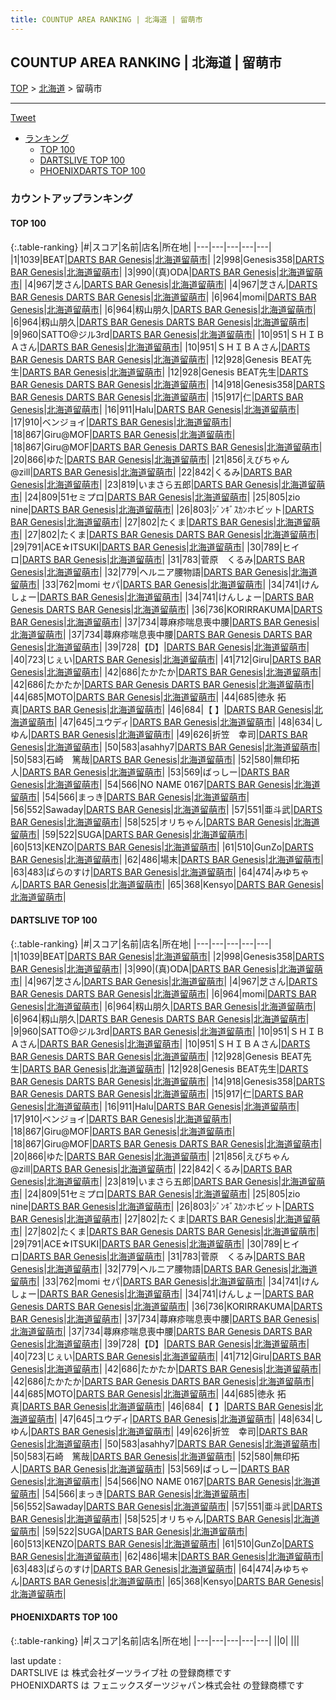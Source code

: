 ```yaml
---
title: COUNTUP AREA RANKING | 北海道 | 留萌市
---
```

## COUNTUP AREA RANKING | 北海道 | 留萌市

[TOP](/darts/rank/) > [北海道](/darts/rank/北海道/) > 留萌市

___

<a href="https://twitter.com/share?ref_src=twsrc%5Etfw" data-text="COUNTUP AREA RANKING | 北海道留萌市" class="twitter-share-button" data-hashtags="DARTSLIVE,PHOENIXDARTS,darts,ダーツ" data-show-count="false">Tweet</a>

* [ランキング](#カウントアップランキング)
    * [TOP 100](#top-100)
    * [DARTSLIVE TOP 100](#dartslive-top-100)
    * [PHOENIXDARTS TOP 100](#phoenixdarts-top-100)

### カウントアップランキング

#### TOP 100



{:.table-ranking}
|#|スコア|名前|店名|所在地|
|---|---|---|---|---|
|1|1039|<span class="rank-name-dl">BEAT</span>|<a href="https://search.dartslive.com/jp/shop/e6007222f2e58c11fec1ae84bb28bd87">DARTS BAR Genesis</a>|<a href="/darts/rank/北海道/留萌市">北海道留萌市</a>|
|2|998|<span class="rank-name-dl">Genesis358</span>|<a href="https://search.dartslive.com/jp/shop/e6007222f2e58c11fec1ae84bb28bd87">DARTS BAR Genesis</a>|<a href="/darts/rank/北海道/留萌市">北海道留萌市</a>|
|3|990|<span class="rank-name-dl">(真)ODA</span>|<a href="https://search.dartslive.com/jp/shop/e6007222f2e58c11fec1ae84bb28bd87">DARTS BAR Genesis</a>|<a href="/darts/rank/北海道/留萌市">北海道留萌市</a>|
|4|967|<span class="rank-name-dl">芝さん</span>|<a href="https://search.dartslive.com/jp/shop/e6007222f2e58c11fec1ae84bb28bd87">DARTS BAR Genesis</a>|<a href="/darts/rank/北海道/留萌市">北海道留萌市</a>|
|4|967|<span class="rank-name-dl">芝さん</span>|<a href="https://search.dartslive.com/jp/shop/e6007222f2e58c11fec1ae84bb28bd87">DARTS BAR Genesis DARTS BAR Genesis</a>|<a href="/darts/rank/北海道/留萌市">北海道留萌市</a>|
|6|964|<span class="rank-name-dl">momi</span>|<a href="https://search.dartslive.com/jp/shop/e6007222f2e58c11fec1ae84bb28bd87">DARTS BAR Genesis</a>|<a href="/darts/rank/北海道/留萌市">北海道留萌市</a>|
|6|964|<span class="rank-name-dl">籾山朋久</span>|<a href="https://search.dartslive.com/jp/shop/e6007222f2e58c11fec1ae84bb28bd87">DARTS BAR Genesis</a>|<a href="/darts/rank/北海道/留萌市">北海道留萌市</a>|
|6|964|<span class="rank-name-dl">籾山朋久</span>|<a href="https://search.dartslive.com/jp/shop/e6007222f2e58c11fec1ae84bb28bd87">DARTS BAR Genesis DARTS BAR Genesis</a>|<a href="/darts/rank/北海道/留萌市">北海道留萌市</a>|
|9|960|<span class="rank-name-dl">SATTO@ジル3rd</span>|<a href="https://search.dartslive.com/jp/shop/e6007222f2e58c11fec1ae84bb28bd87">DARTS BAR Genesis</a>|<a href="/darts/rank/北海道/留萌市">北海道留萌市</a>|
|10|951|<span class="rank-name-dl">ＳＨＩＢＡさん</span>|<a href="https://search.dartslive.com/jp/shop/e6007222f2e58c11fec1ae84bb28bd87">DARTS BAR Genesis</a>|<a href="/darts/rank/北海道/留萌市">北海道留萌市</a>|
|10|951|<span class="rank-name-dl">ＳＨＩＢＡさん</span>|<a href="https://search.dartslive.com/jp/shop/e6007222f2e58c11fec1ae84bb28bd87">DARTS BAR Genesis DARTS BAR Genesis</a>|<a href="/darts/rank/北海道/留萌市">北海道留萌市</a>|
|12|928|<span class="rank-name-dl">Genesis BEAT先生</span>|<a href="https://search.dartslive.com/jp/shop/e6007222f2e58c11fec1ae84bb28bd87">DARTS BAR Genesis</a>|<a href="/darts/rank/北海道/留萌市">北海道留萌市</a>|
|12|928|<span class="rank-name-dl">Genesis BEAT先生</span>|<a href="https://search.dartslive.com/jp/shop/e6007222f2e58c11fec1ae84bb28bd87">DARTS BAR Genesis DARTS BAR Genesis</a>|<a href="/darts/rank/北海道/留萌市">北海道留萌市</a>|
|14|918|<span class="rank-name-dl">Genesis358</span>|<a href="https://search.dartslive.com/jp/shop/e6007222f2e58c11fec1ae84bb28bd87">DARTS BAR Genesis DARTS BAR Genesis</a>|<a href="/darts/rank/北海道/留萌市">北海道留萌市</a>|
|15|917|<span class="rank-name-dl">仁</span>|<a href="https://search.dartslive.com/jp/shop/e6007222f2e58c11fec1ae84bb28bd87">DARTS BAR Genesis</a>|<a href="/darts/rank/北海道/留萌市">北海道留萌市</a>|
|16|911|<span class="rank-name-dl">Halu</span>|<a href="https://search.dartslive.com/jp/shop/e6007222f2e58c11fec1ae84bb28bd87">DARTS BAR Genesis</a>|<a href="/darts/rank/北海道/留萌市">北海道留萌市</a>|
|17|910|<span class="rank-name-dl">ベンジョイ</span>|<a href="https://search.dartslive.com/jp/shop/e6007222f2e58c11fec1ae84bb28bd87">DARTS BAR Genesis</a>|<a href="/darts/rank/北海道/留萌市">北海道留萌市</a>|
|18|867|<span class="rank-name-dl">Giru@MOF</span>|<a href="https://search.dartslive.com/jp/shop/e6007222f2e58c11fec1ae84bb28bd87">DARTS BAR Genesis</a>|<a href="/darts/rank/北海道/留萌市">北海道留萌市</a>|
|18|867|<span class="rank-name-dl">Giru@MOF</span>|<a href="https://search.dartslive.com/jp/shop/e6007222f2e58c11fec1ae84bb28bd87">DARTS BAR Genesis DARTS BAR Genesis</a>|<a href="/darts/rank/北海道/留萌市">北海道留萌市</a>|
|20|866|<span class="rank-name-dl">ゆた</span>|<a href="https://search.dartslive.com/jp/shop/e6007222f2e58c11fec1ae84bb28bd87">DARTS BAR Genesis</a>|<a href="/darts/rank/北海道/留萌市">北海道留萌市</a>|
|21|856|<span class="rank-name-dl">えびちゃん@zill</span>|<a href="https://search.dartslive.com/jp/shop/e6007222f2e58c11fec1ae84bb28bd87">DARTS BAR Genesis</a>|<a href="/darts/rank/北海道/留萌市">北海道留萌市</a>|
|22|842|<span class="rank-name-dl">くるみ</span>|<a href="https://search.dartslive.com/jp/shop/e6007222f2e58c11fec1ae84bb28bd87">DARTS BAR Genesis</a>|<a href="/darts/rank/北海道/留萌市">北海道留萌市</a>|
|23|819|<span class="rank-name-dl">いまさら五郎</span>|<a href="https://search.dartslive.com/jp/shop/e6007222f2e58c11fec1ae84bb28bd87">DARTS BAR Genesis</a>|<a href="/darts/rank/北海道/留萌市">北海道留萌市</a>|
|24|809|<span class="rank-name-dl">51セミプロ</span>|<a href="https://search.dartslive.com/jp/shop/e6007222f2e58c11fec1ae84bb28bd87">DARTS BAR Genesis</a>|<a href="/darts/rank/北海道/留萌市">北海道留萌市</a>|
|25|805|<span class="rank-name-dl">zio nine</span>|<a href="https://search.dartslive.com/jp/shop/e6007222f2e58c11fec1ae84bb28bd87">DARTS BAR Genesis</a>|<a href="/darts/rank/北海道/留萌市">北海道留萌市</a>|
|26|803|<span class="rank-name-dl">ｼﾞﾝｷﾞｽｶﾝホビット</span>|<a href="https://search.dartslive.com/jp/shop/e6007222f2e58c11fec1ae84bb28bd87">DARTS BAR Genesis</a>|<a href="/darts/rank/北海道/留萌市">北海道留萌市</a>|
|27|802|<span class="rank-name-dl">たくま</span>|<a href="https://search.dartslive.com/jp/shop/e6007222f2e58c11fec1ae84bb28bd87">DARTS BAR Genesis</a>|<a href="/darts/rank/北海道/留萌市">北海道留萌市</a>|
|27|802|<span class="rank-name-dl">たくま</span>|<a href="https://search.dartslive.com/jp/shop/e6007222f2e58c11fec1ae84bb28bd87">DARTS BAR Genesis DARTS BAR Genesis</a>|<a href="/darts/rank/北海道/留萌市">北海道留萌市</a>|
|29|791|<span class="rank-name-dl">ACE☆ITSUKI</span>|<a href="https://search.dartslive.com/jp/shop/e6007222f2e58c11fec1ae84bb28bd87">DARTS BAR Genesis</a>|<a href="/darts/rank/北海道/留萌市">北海道留萌市</a>|
|30|789|<span class="rank-name-dl">ヒイロ</span>|<a href="https://search.dartslive.com/jp/shop/e6007222f2e58c11fec1ae84bb28bd87">DARTS BAR Genesis</a>|<a href="/darts/rank/北海道/留萌市">北海道留萌市</a>|
|31|783|<span class="rank-name-dl">菅原　くるみ</span>|<a href="https://search.dartslive.com/jp/shop/e6007222f2e58c11fec1ae84bb28bd87">DARTS BAR Genesis</a>|<a href="/darts/rank/北海道/留萌市">北海道留萌市</a>|
|32|779|<span class="rank-name-dl">ヘルニア腰物語</span>|<a href="https://search.dartslive.com/jp/shop/e6007222f2e58c11fec1ae84bb28bd87">DARTS BAR Genesis</a>|<a href="/darts/rank/北海道/留萌市">北海道留萌市</a>|
|33|762|<span class="rank-name-dl">momi セパ</span>|<a href="https://search.dartslive.com/jp/shop/e6007222f2e58c11fec1ae84bb28bd87">DARTS BAR Genesis</a>|<a href="/darts/rank/北海道/留萌市">北海道留萌市</a>|
|34|741|<span class="rank-name-dl">けんしょー</span>|<a href="https://search.dartslive.com/jp/shop/e6007222f2e58c11fec1ae84bb28bd87">DARTS BAR Genesis</a>|<a href="/darts/rank/北海道/留萌市">北海道留萌市</a>|
|34|741|<span class="rank-name-dl">けんしょー</span>|<a href="https://search.dartslive.com/jp/shop/e6007222f2e58c11fec1ae84bb28bd87">DARTS BAR Genesis DARTS BAR Genesis</a>|<a href="/darts/rank/北海道/留萌市">北海道留萌市</a>|
|36|736|<span class="rank-name-dl">KORIRRAKUMA</span>|<a href="https://search.dartslive.com/jp/shop/e6007222f2e58c11fec1ae84bb28bd87">DARTS BAR Genesis</a>|<a href="/darts/rank/北海道/留萌市">北海道留萌市</a>|
|37|734|<span class="rank-name-dl">蕁麻疹喘息喪中腰</span>|<a href="https://search.dartslive.com/jp/shop/e6007222f2e58c11fec1ae84bb28bd87">DARTS BAR Genesis</a>|<a href="/darts/rank/北海道/留萌市">北海道留萌市</a>|
|37|734|<span class="rank-name-dl">蕁麻疹喘息喪中腰</span>|<a href="https://search.dartslive.com/jp/shop/e6007222f2e58c11fec1ae84bb28bd87">DARTS BAR Genesis DARTS BAR Genesis</a>|<a href="/darts/rank/北海道/留萌市">北海道留萌市</a>|
|39|728|<span class="rank-name-dl">【D】</span>|<a href="https://search.dartslive.com/jp/shop/e6007222f2e58c11fec1ae84bb28bd87">DARTS BAR Genesis</a>|<a href="/darts/rank/北海道/留萌市">北海道留萌市</a>|
|40|723|<span class="rank-name-dl">じぇい</span>|<a href="https://search.dartslive.com/jp/shop/e6007222f2e58c11fec1ae84bb28bd87">DARTS BAR Genesis</a>|<a href="/darts/rank/北海道/留萌市">北海道留萌市</a>|
|41|712|<span class="rank-name-dl">Giru</span>|<a href="https://search.dartslive.com/jp/shop/e6007222f2e58c11fec1ae84bb28bd87">DARTS BAR Genesis</a>|<a href="/darts/rank/北海道/留萌市">北海道留萌市</a>|
|42|686|<span class="rank-name-dl">たかたか</span>|<a href="https://search.dartslive.com/jp/shop/e6007222f2e58c11fec1ae84bb28bd87">DARTS BAR Genesis</a>|<a href="/darts/rank/北海道/留萌市">北海道留萌市</a>|
|42|686|<span class="rank-name-dl">たかたか</span>|<a href="https://search.dartslive.com/jp/shop/e6007222f2e58c11fec1ae84bb28bd87">DARTS BAR Genesis DARTS BAR Genesis</a>|<a href="/darts/rank/北海道/留萌市">北海道留萌市</a>|
|44|685|<span class="rank-name-dl">MOTO</span>|<a href="https://search.dartslive.com/jp/shop/e6007222f2e58c11fec1ae84bb28bd87">DARTS BAR Genesis</a>|<a href="/darts/rank/北海道/留萌市">北海道留萌市</a>|
|44|685|<span class="rank-name-dl">徳永 拓真</span>|<a href="https://search.dartslive.com/jp/shop/e6007222f2e58c11fec1ae84bb28bd87">DARTS BAR Genesis</a>|<a href="/darts/rank/北海道/留萌市">北海道留萌市</a>|
|46|684|<span class="rank-name-dl">【 】</span>|<a href="https://search.dartslive.com/jp/shop/e6007222f2e58c11fec1ae84bb28bd87">DARTS BAR Genesis</a>|<a href="/darts/rank/北海道/留萌市">北海道留萌市</a>|
|47|645|<span class="rank-name-dl">ユウディ</span>|<a href="https://search.dartslive.com/jp/shop/e6007222f2e58c11fec1ae84bb28bd87">DARTS BAR Genesis</a>|<a href="/darts/rank/北海道/留萌市">北海道留萌市</a>|
|48|634|<span class="rank-name-dl">しゆん</span>|<a href="https://search.dartslive.com/jp/shop/e6007222f2e58c11fec1ae84bb28bd87">DARTS BAR Genesis</a>|<a href="/darts/rank/北海道/留萌市">北海道留萌市</a>|
|49|626|<span class="rank-name-dl">折笠　幸司</span>|<a href="https://search.dartslive.com/jp/shop/e6007222f2e58c11fec1ae84bb28bd87">DARTS BAR Genesis</a>|<a href="/darts/rank/北海道/留萌市">北海道留萌市</a>|
|50|583|<span class="rank-name-dl">asahhy7</span>|<a href="https://search.dartslive.com/jp/shop/e6007222f2e58c11fec1ae84bb28bd87">DARTS BAR Genesis</a>|<a href="/darts/rank/北海道/留萌市">北海道留萌市</a>|
|50|583|<span class="rank-name-dl">石崎　篤哉</span>|<a href="https://search.dartslive.com/jp/shop/e6007222f2e58c11fec1ae84bb28bd87">DARTS BAR Genesis</a>|<a href="/darts/rank/北海道/留萌市">北海道留萌市</a>|
|52|580|<span class="rank-name-dl">無印拓人</span>|<a href="https://search.dartslive.com/jp/shop/e6007222f2e58c11fec1ae84bb28bd87">DARTS BAR Genesis</a>|<a href="/darts/rank/北海道/留萌市">北海道留萌市</a>|
|53|569|<span class="rank-name-dl">ばっしー</span>|<a href="https://search.dartslive.com/jp/shop/e6007222f2e58c11fec1ae84bb28bd87">DARTS BAR Genesis</a>|<a href="/darts/rank/北海道/留萌市">北海道留萌市</a>|
|54|566|<span class="rank-name-dl">NO NAME 0167</span>|<a href="https://search.dartslive.com/jp/shop/e6007222f2e58c11fec1ae84bb28bd87">DARTS BAR Genesis</a>|<a href="/darts/rank/北海道/留萌市">北海道留萌市</a>|
|54|566|<span class="rank-name-dl">まっき</span>|<a href="https://search.dartslive.com/jp/shop/e6007222f2e58c11fec1ae84bb28bd87">DARTS BAR Genesis</a>|<a href="/darts/rank/北海道/留萌市">北海道留萌市</a>|
|56|552|<span class="rank-name-dl">Sawaday</span>|<a href="https://search.dartslive.com/jp/shop/e6007222f2e58c11fec1ae84bb28bd87">DARTS BAR Genesis</a>|<a href="/darts/rank/北海道/留萌市">北海道留萌市</a>|
|57|551|<span class="rank-name-dl">亜斗武</span>|<a href="https://search.dartslive.com/jp/shop/e6007222f2e58c11fec1ae84bb28bd87">DARTS BAR Genesis</a>|<a href="/darts/rank/北海道/留萌市">北海道留萌市</a>|
|58|525|<span class="rank-name-dl">オリちゃん</span>|<a href="https://search.dartslive.com/jp/shop/e6007222f2e58c11fec1ae84bb28bd87">DARTS BAR Genesis</a>|<a href="/darts/rank/北海道/留萌市">北海道留萌市</a>|
|59|522|<span class="rank-name-dl">SUGA</span>|<a href="https://search.dartslive.com/jp/shop/e6007222f2e58c11fec1ae84bb28bd87">DARTS BAR Genesis</a>|<a href="/darts/rank/北海道/留萌市">北海道留萌市</a>|
|60|513|<span class="rank-name-dl">KENZO</span>|<a href="https://search.dartslive.com/jp/shop/e6007222f2e58c11fec1ae84bb28bd87">DARTS BAR Genesis</a>|<a href="/darts/rank/北海道/留萌市">北海道留萌市</a>|
|61|510|<span class="rank-name-dl">GunZo</span>|<a href="https://search.dartslive.com/jp/shop/e6007222f2e58c11fec1ae84bb28bd87">DARTS BAR Genesis</a>|<a href="/darts/rank/北海道/留萌市">北海道留萌市</a>|
|62|486|<span class="rank-name-dl">場末</span>|<a href="https://search.dartslive.com/jp/shop/e6007222f2e58c11fec1ae84bb28bd87">DARTS BAR Genesis</a>|<a href="/darts/rank/北海道/留萌市">北海道留萌市</a>|
|63|483|<span class="rank-name-dl">ぱらのすけ</span>|<a href="https://search.dartslive.com/jp/shop/e6007222f2e58c11fec1ae84bb28bd87">DARTS BAR Genesis</a>|<a href="/darts/rank/北海道/留萌市">北海道留萌市</a>|
|64|474|<span class="rank-name-dl">みゆちゃん</span>|<a href="https://search.dartslive.com/jp/shop/e6007222f2e58c11fec1ae84bb28bd87">DARTS BAR Genesis</a>|<a href="/darts/rank/北海道/留萌市">北海道留萌市</a>|
|65|368|<span class="rank-name-dl">Kensyo</span>|<a href="https://search.dartslive.com/jp/shop/e6007222f2e58c11fec1ae84bb28bd87">DARTS BAR Genesis</a>|<a href="/darts/rank/北海道/留萌市">北海道留萌市</a>|


#### DARTSLIVE TOP 100



{:.table-ranking}
|#|スコア|名前|店名|所在地|
|---|---|---|---|---|
|1|1039|<span class="rank-name-dl">BEAT</span>|<a href="https://search.dartslive.com/jp/shop/e6007222f2e58c11fec1ae84bb28bd87">DARTS BAR Genesis</a>|<a href="/darts/rank/北海道/留萌市">北海道留萌市</a>|
|2|998|<span class="rank-name-dl">Genesis358</span>|<a href="https://search.dartslive.com/jp/shop/e6007222f2e58c11fec1ae84bb28bd87">DARTS BAR Genesis</a>|<a href="/darts/rank/北海道/留萌市">北海道留萌市</a>|
|3|990|<span class="rank-name-dl">(真)ODA</span>|<a href="https://search.dartslive.com/jp/shop/e6007222f2e58c11fec1ae84bb28bd87">DARTS BAR Genesis</a>|<a href="/darts/rank/北海道/留萌市">北海道留萌市</a>|
|4|967|<span class="rank-name-dl">芝さん</span>|<a href="https://search.dartslive.com/jp/shop/e6007222f2e58c11fec1ae84bb28bd87">DARTS BAR Genesis</a>|<a href="/darts/rank/北海道/留萌市">北海道留萌市</a>|
|4|967|<span class="rank-name-dl">芝さん</span>|<a href="https://search.dartslive.com/jp/shop/e6007222f2e58c11fec1ae84bb28bd87">DARTS BAR Genesis DARTS BAR Genesis</a>|<a href="/darts/rank/北海道/留萌市">北海道留萌市</a>|
|6|964|<span class="rank-name-dl">momi</span>|<a href="https://search.dartslive.com/jp/shop/e6007222f2e58c11fec1ae84bb28bd87">DARTS BAR Genesis</a>|<a href="/darts/rank/北海道/留萌市">北海道留萌市</a>|
|6|964|<span class="rank-name-dl">籾山朋久</span>|<a href="https://search.dartslive.com/jp/shop/e6007222f2e58c11fec1ae84bb28bd87">DARTS BAR Genesis</a>|<a href="/darts/rank/北海道/留萌市">北海道留萌市</a>|
|6|964|<span class="rank-name-dl">籾山朋久</span>|<a href="https://search.dartslive.com/jp/shop/e6007222f2e58c11fec1ae84bb28bd87">DARTS BAR Genesis DARTS BAR Genesis</a>|<a href="/darts/rank/北海道/留萌市">北海道留萌市</a>|
|9|960|<span class="rank-name-dl">SATTO@ジル3rd</span>|<a href="https://search.dartslive.com/jp/shop/e6007222f2e58c11fec1ae84bb28bd87">DARTS BAR Genesis</a>|<a href="/darts/rank/北海道/留萌市">北海道留萌市</a>|
|10|951|<span class="rank-name-dl">ＳＨＩＢＡさん</span>|<a href="https://search.dartslive.com/jp/shop/e6007222f2e58c11fec1ae84bb28bd87">DARTS BAR Genesis</a>|<a href="/darts/rank/北海道/留萌市">北海道留萌市</a>|
|10|951|<span class="rank-name-dl">ＳＨＩＢＡさん</span>|<a href="https://search.dartslive.com/jp/shop/e6007222f2e58c11fec1ae84bb28bd87">DARTS BAR Genesis DARTS BAR Genesis</a>|<a href="/darts/rank/北海道/留萌市">北海道留萌市</a>|
|12|928|<span class="rank-name-dl">Genesis BEAT先生</span>|<a href="https://search.dartslive.com/jp/shop/e6007222f2e58c11fec1ae84bb28bd87">DARTS BAR Genesis</a>|<a href="/darts/rank/北海道/留萌市">北海道留萌市</a>|
|12|928|<span class="rank-name-dl">Genesis BEAT先生</span>|<a href="https://search.dartslive.com/jp/shop/e6007222f2e58c11fec1ae84bb28bd87">DARTS BAR Genesis DARTS BAR Genesis</a>|<a href="/darts/rank/北海道/留萌市">北海道留萌市</a>|
|14|918|<span class="rank-name-dl">Genesis358</span>|<a href="https://search.dartslive.com/jp/shop/e6007222f2e58c11fec1ae84bb28bd87">DARTS BAR Genesis DARTS BAR Genesis</a>|<a href="/darts/rank/北海道/留萌市">北海道留萌市</a>|
|15|917|<span class="rank-name-dl">仁</span>|<a href="https://search.dartslive.com/jp/shop/e6007222f2e58c11fec1ae84bb28bd87">DARTS BAR Genesis</a>|<a href="/darts/rank/北海道/留萌市">北海道留萌市</a>|
|16|911|<span class="rank-name-dl">Halu</span>|<a href="https://search.dartslive.com/jp/shop/e6007222f2e58c11fec1ae84bb28bd87">DARTS BAR Genesis</a>|<a href="/darts/rank/北海道/留萌市">北海道留萌市</a>|
|17|910|<span class="rank-name-dl">ベンジョイ</span>|<a href="https://search.dartslive.com/jp/shop/e6007222f2e58c11fec1ae84bb28bd87">DARTS BAR Genesis</a>|<a href="/darts/rank/北海道/留萌市">北海道留萌市</a>|
|18|867|<span class="rank-name-dl">Giru@MOF</span>|<a href="https://search.dartslive.com/jp/shop/e6007222f2e58c11fec1ae84bb28bd87">DARTS BAR Genesis</a>|<a href="/darts/rank/北海道/留萌市">北海道留萌市</a>|
|18|867|<span class="rank-name-dl">Giru@MOF</span>|<a href="https://search.dartslive.com/jp/shop/e6007222f2e58c11fec1ae84bb28bd87">DARTS BAR Genesis DARTS BAR Genesis</a>|<a href="/darts/rank/北海道/留萌市">北海道留萌市</a>|
|20|866|<span class="rank-name-dl">ゆた</span>|<a href="https://search.dartslive.com/jp/shop/e6007222f2e58c11fec1ae84bb28bd87">DARTS BAR Genesis</a>|<a href="/darts/rank/北海道/留萌市">北海道留萌市</a>|
|21|856|<span class="rank-name-dl">えびちゃん@zill</span>|<a href="https://search.dartslive.com/jp/shop/e6007222f2e58c11fec1ae84bb28bd87">DARTS BAR Genesis</a>|<a href="/darts/rank/北海道/留萌市">北海道留萌市</a>|
|22|842|<span class="rank-name-dl">くるみ</span>|<a href="https://search.dartslive.com/jp/shop/e6007222f2e58c11fec1ae84bb28bd87">DARTS BAR Genesis</a>|<a href="/darts/rank/北海道/留萌市">北海道留萌市</a>|
|23|819|<span class="rank-name-dl">いまさら五郎</span>|<a href="https://search.dartslive.com/jp/shop/e6007222f2e58c11fec1ae84bb28bd87">DARTS BAR Genesis</a>|<a href="/darts/rank/北海道/留萌市">北海道留萌市</a>|
|24|809|<span class="rank-name-dl">51セミプロ</span>|<a href="https://search.dartslive.com/jp/shop/e6007222f2e58c11fec1ae84bb28bd87">DARTS BAR Genesis</a>|<a href="/darts/rank/北海道/留萌市">北海道留萌市</a>|
|25|805|<span class="rank-name-dl">zio nine</span>|<a href="https://search.dartslive.com/jp/shop/e6007222f2e58c11fec1ae84bb28bd87">DARTS BAR Genesis</a>|<a href="/darts/rank/北海道/留萌市">北海道留萌市</a>|
|26|803|<span class="rank-name-dl">ｼﾞﾝｷﾞｽｶﾝホビット</span>|<a href="https://search.dartslive.com/jp/shop/e6007222f2e58c11fec1ae84bb28bd87">DARTS BAR Genesis</a>|<a href="/darts/rank/北海道/留萌市">北海道留萌市</a>|
|27|802|<span class="rank-name-dl">たくま</span>|<a href="https://search.dartslive.com/jp/shop/e6007222f2e58c11fec1ae84bb28bd87">DARTS BAR Genesis</a>|<a href="/darts/rank/北海道/留萌市">北海道留萌市</a>|
|27|802|<span class="rank-name-dl">たくま</span>|<a href="https://search.dartslive.com/jp/shop/e6007222f2e58c11fec1ae84bb28bd87">DARTS BAR Genesis DARTS BAR Genesis</a>|<a href="/darts/rank/北海道/留萌市">北海道留萌市</a>|
|29|791|<span class="rank-name-dl">ACE☆ITSUKI</span>|<a href="https://search.dartslive.com/jp/shop/e6007222f2e58c11fec1ae84bb28bd87">DARTS BAR Genesis</a>|<a href="/darts/rank/北海道/留萌市">北海道留萌市</a>|
|30|789|<span class="rank-name-dl">ヒイロ</span>|<a href="https://search.dartslive.com/jp/shop/e6007222f2e58c11fec1ae84bb28bd87">DARTS BAR Genesis</a>|<a href="/darts/rank/北海道/留萌市">北海道留萌市</a>|
|31|783|<span class="rank-name-dl">菅原　くるみ</span>|<a href="https://search.dartslive.com/jp/shop/e6007222f2e58c11fec1ae84bb28bd87">DARTS BAR Genesis</a>|<a href="/darts/rank/北海道/留萌市">北海道留萌市</a>|
|32|779|<span class="rank-name-dl">ヘルニア腰物語</span>|<a href="https://search.dartslive.com/jp/shop/e6007222f2e58c11fec1ae84bb28bd87">DARTS BAR Genesis</a>|<a href="/darts/rank/北海道/留萌市">北海道留萌市</a>|
|33|762|<span class="rank-name-dl">momi セパ</span>|<a href="https://search.dartslive.com/jp/shop/e6007222f2e58c11fec1ae84bb28bd87">DARTS BAR Genesis</a>|<a href="/darts/rank/北海道/留萌市">北海道留萌市</a>|
|34|741|<span class="rank-name-dl">けんしょー</span>|<a href="https://search.dartslive.com/jp/shop/e6007222f2e58c11fec1ae84bb28bd87">DARTS BAR Genesis</a>|<a href="/darts/rank/北海道/留萌市">北海道留萌市</a>|
|34|741|<span class="rank-name-dl">けんしょー</span>|<a href="https://search.dartslive.com/jp/shop/e6007222f2e58c11fec1ae84bb28bd87">DARTS BAR Genesis DARTS BAR Genesis</a>|<a href="/darts/rank/北海道/留萌市">北海道留萌市</a>|
|36|736|<span class="rank-name-dl">KORIRRAKUMA</span>|<a href="https://search.dartslive.com/jp/shop/e6007222f2e58c11fec1ae84bb28bd87">DARTS BAR Genesis</a>|<a href="/darts/rank/北海道/留萌市">北海道留萌市</a>|
|37|734|<span class="rank-name-dl">蕁麻疹喘息喪中腰</span>|<a href="https://search.dartslive.com/jp/shop/e6007222f2e58c11fec1ae84bb28bd87">DARTS BAR Genesis</a>|<a href="/darts/rank/北海道/留萌市">北海道留萌市</a>|
|37|734|<span class="rank-name-dl">蕁麻疹喘息喪中腰</span>|<a href="https://search.dartslive.com/jp/shop/e6007222f2e58c11fec1ae84bb28bd87">DARTS BAR Genesis DARTS BAR Genesis</a>|<a href="/darts/rank/北海道/留萌市">北海道留萌市</a>|
|39|728|<span class="rank-name-dl">【D】</span>|<a href="https://search.dartslive.com/jp/shop/e6007222f2e58c11fec1ae84bb28bd87">DARTS BAR Genesis</a>|<a href="/darts/rank/北海道/留萌市">北海道留萌市</a>|
|40|723|<span class="rank-name-dl">じぇい</span>|<a href="https://search.dartslive.com/jp/shop/e6007222f2e58c11fec1ae84bb28bd87">DARTS BAR Genesis</a>|<a href="/darts/rank/北海道/留萌市">北海道留萌市</a>|
|41|712|<span class="rank-name-dl">Giru</span>|<a href="https://search.dartslive.com/jp/shop/e6007222f2e58c11fec1ae84bb28bd87">DARTS BAR Genesis</a>|<a href="/darts/rank/北海道/留萌市">北海道留萌市</a>|
|42|686|<span class="rank-name-dl">たかたか</span>|<a href="https://search.dartslive.com/jp/shop/e6007222f2e58c11fec1ae84bb28bd87">DARTS BAR Genesis</a>|<a href="/darts/rank/北海道/留萌市">北海道留萌市</a>|
|42|686|<span class="rank-name-dl">たかたか</span>|<a href="https://search.dartslive.com/jp/shop/e6007222f2e58c11fec1ae84bb28bd87">DARTS BAR Genesis DARTS BAR Genesis</a>|<a href="/darts/rank/北海道/留萌市">北海道留萌市</a>|
|44|685|<span class="rank-name-dl">MOTO</span>|<a href="https://search.dartslive.com/jp/shop/e6007222f2e58c11fec1ae84bb28bd87">DARTS BAR Genesis</a>|<a href="/darts/rank/北海道/留萌市">北海道留萌市</a>|
|44|685|<span class="rank-name-dl">徳永 拓真</span>|<a href="https://search.dartslive.com/jp/shop/e6007222f2e58c11fec1ae84bb28bd87">DARTS BAR Genesis</a>|<a href="/darts/rank/北海道/留萌市">北海道留萌市</a>|
|46|684|<span class="rank-name-dl">【 】</span>|<a href="https://search.dartslive.com/jp/shop/e6007222f2e58c11fec1ae84bb28bd87">DARTS BAR Genesis</a>|<a href="/darts/rank/北海道/留萌市">北海道留萌市</a>|
|47|645|<span class="rank-name-dl">ユウディ</span>|<a href="https://search.dartslive.com/jp/shop/e6007222f2e58c11fec1ae84bb28bd87">DARTS BAR Genesis</a>|<a href="/darts/rank/北海道/留萌市">北海道留萌市</a>|
|48|634|<span class="rank-name-dl">しゆん</span>|<a href="https://search.dartslive.com/jp/shop/e6007222f2e58c11fec1ae84bb28bd87">DARTS BAR Genesis</a>|<a href="/darts/rank/北海道/留萌市">北海道留萌市</a>|
|49|626|<span class="rank-name-dl">折笠　幸司</span>|<a href="https://search.dartslive.com/jp/shop/e6007222f2e58c11fec1ae84bb28bd87">DARTS BAR Genesis</a>|<a href="/darts/rank/北海道/留萌市">北海道留萌市</a>|
|50|583|<span class="rank-name-dl">asahhy7</span>|<a href="https://search.dartslive.com/jp/shop/e6007222f2e58c11fec1ae84bb28bd87">DARTS BAR Genesis</a>|<a href="/darts/rank/北海道/留萌市">北海道留萌市</a>|
|50|583|<span class="rank-name-dl">石崎　篤哉</span>|<a href="https://search.dartslive.com/jp/shop/e6007222f2e58c11fec1ae84bb28bd87">DARTS BAR Genesis</a>|<a href="/darts/rank/北海道/留萌市">北海道留萌市</a>|
|52|580|<span class="rank-name-dl">無印拓人</span>|<a href="https://search.dartslive.com/jp/shop/e6007222f2e58c11fec1ae84bb28bd87">DARTS BAR Genesis</a>|<a href="/darts/rank/北海道/留萌市">北海道留萌市</a>|
|53|569|<span class="rank-name-dl">ばっしー</span>|<a href="https://search.dartslive.com/jp/shop/e6007222f2e58c11fec1ae84bb28bd87">DARTS BAR Genesis</a>|<a href="/darts/rank/北海道/留萌市">北海道留萌市</a>|
|54|566|<span class="rank-name-dl">NO NAME 0167</span>|<a href="https://search.dartslive.com/jp/shop/e6007222f2e58c11fec1ae84bb28bd87">DARTS BAR Genesis</a>|<a href="/darts/rank/北海道/留萌市">北海道留萌市</a>|
|54|566|<span class="rank-name-dl">まっき</span>|<a href="https://search.dartslive.com/jp/shop/e6007222f2e58c11fec1ae84bb28bd87">DARTS BAR Genesis</a>|<a href="/darts/rank/北海道/留萌市">北海道留萌市</a>|
|56|552|<span class="rank-name-dl">Sawaday</span>|<a href="https://search.dartslive.com/jp/shop/e6007222f2e58c11fec1ae84bb28bd87">DARTS BAR Genesis</a>|<a href="/darts/rank/北海道/留萌市">北海道留萌市</a>|
|57|551|<span class="rank-name-dl">亜斗武</span>|<a href="https://search.dartslive.com/jp/shop/e6007222f2e58c11fec1ae84bb28bd87">DARTS BAR Genesis</a>|<a href="/darts/rank/北海道/留萌市">北海道留萌市</a>|
|58|525|<span class="rank-name-dl">オリちゃん</span>|<a href="https://search.dartslive.com/jp/shop/e6007222f2e58c11fec1ae84bb28bd87">DARTS BAR Genesis</a>|<a href="/darts/rank/北海道/留萌市">北海道留萌市</a>|
|59|522|<span class="rank-name-dl">SUGA</span>|<a href="https://search.dartslive.com/jp/shop/e6007222f2e58c11fec1ae84bb28bd87">DARTS BAR Genesis</a>|<a href="/darts/rank/北海道/留萌市">北海道留萌市</a>|
|60|513|<span class="rank-name-dl">KENZO</span>|<a href="https://search.dartslive.com/jp/shop/e6007222f2e58c11fec1ae84bb28bd87">DARTS BAR Genesis</a>|<a href="/darts/rank/北海道/留萌市">北海道留萌市</a>|
|61|510|<span class="rank-name-dl">GunZo</span>|<a href="https://search.dartslive.com/jp/shop/e6007222f2e58c11fec1ae84bb28bd87">DARTS BAR Genesis</a>|<a href="/darts/rank/北海道/留萌市">北海道留萌市</a>|
|62|486|<span class="rank-name-dl">場末</span>|<a href="https://search.dartslive.com/jp/shop/e6007222f2e58c11fec1ae84bb28bd87">DARTS BAR Genesis</a>|<a href="/darts/rank/北海道/留萌市">北海道留萌市</a>|
|63|483|<span class="rank-name-dl">ぱらのすけ</span>|<a href="https://search.dartslive.com/jp/shop/e6007222f2e58c11fec1ae84bb28bd87">DARTS BAR Genesis</a>|<a href="/darts/rank/北海道/留萌市">北海道留萌市</a>|
|64|474|<span class="rank-name-dl">みゆちゃん</span>|<a href="https://search.dartslive.com/jp/shop/e6007222f2e58c11fec1ae84bb28bd87">DARTS BAR Genesis</a>|<a href="/darts/rank/北海道/留萌市">北海道留萌市</a>|
|65|368|<span class="rank-name-dl">Kensyo</span>|<a href="https://search.dartslive.com/jp/shop/e6007222f2e58c11fec1ae84bb28bd87">DARTS BAR Genesis</a>|<a href="/darts/rank/北海道/留萌市">北海道留萌市</a>|


#### PHOENIXDARTS TOP 100



{:.table-ranking}
|#|スコア|名前|店名|所在地|
|---|---|---|---|---|
||0|<span class="rank-name-dl"> </span>|<a href=""></a>|<a href="/darts/rank//"></a>|


<div class="footer border-top border-gray-light mt-5 pt-3 text-right text-gray">
    last update : <span style="font-weight: italic" id="foot_last_modified"></span><br />
    DARTSLIVE は 株式会社ダーツライブ社 の登録商標です<br />
    PHOENIXDARTS は フェニックスダーツジャパン株式会社 の登録商標です<br />
</div>

<script src="https://cdnjs.cloudflare.com/ajax/libs/jquery.tablesorter/2.31.3/js/jquery.tablesorter.min.js" integrity="sha512-qzgd5cYSZcosqpzpn7zF2ZId8f/8CHmFKZ8j7mU4OUXTNRd5g+ZHBPsgKEwoqxCtdQvExE5LprwwPAgoicguNg==" crossorigin="anonymous" referrerpolicy="no-referrer"></script>
<link rel="stylesheet" href="https://cdnjs.cloudflare.com/ajax/libs/jquery.tablesorter/2.31.3/css/theme.default.min.css" integrity="sha512-wghhOJkjQX0Lh3NSWvNKeZ0ZpNn+SPVXX1Qyc9OCaogADktxrBiBdKGDoqVUOyhStvMBmJQ8ZdMHiR3wuEq8+w==" crossorigin="anonymous" referrerpolicy="no-referrer" />
<script>
$(function() {
    $(".table-ranking").tablesorter({sortList:[[0, 0]]});
    $("#foot_last_modified").text(formatDate(new Date(document.lastModified), 'yyyy-MM-dd HH:mm:ss'));
});
</script>

<script async src="https://platform.twitter.com/widgets.js" charset="utf-8"></script>